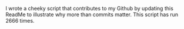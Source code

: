 I wrote a cheeky script that contributes to my Github by updating this ReadMe to illustrate why more than commits matter. This script has run 2666 times.